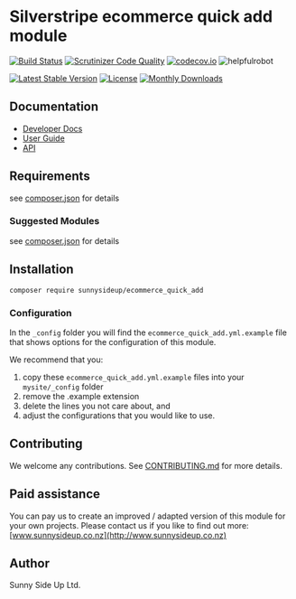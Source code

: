 # Silverstripe ecommerce quick add module
[![Build Status](https://travis-ci.org/sunnysideup/silverstripe-ecommerce_quick_add.svg?branch=master)](https://travis-ci.org/sunnysideup/silverstripe-ecommerce_quick_add)
[![Scrutinizer Code Quality](https://scrutinizer-ci.com/g/sunnysideup/silverstripe-ecommerce_quick_add/badges/quality-score.png?b=master)](https://scrutinizer-ci.com/g/sunnysideup/silverstripe-ecommerce_quick_add/?branch=master)
[![codecov.io](https://codecov.io/github/sunnysideup/silverstripe-ecommerce_quick_add/coverage.svg?branch=master)](https://codecov.io/github/sunnysideup/silverstripe-ecommerce_quick_add?branch=master)
![helpfulrobot](https://helpfulrobot.io/sunnysideup/ecommerce_quick_add/badge)

[![Latest Stable Version](https://poser.pugx.org/sunnysideup/ecommerce_quick_add/version)](https://packagist.org/packages/sunnysideup/ecommerce_quick_add)
[![License](https://poser.pugx.org/sunnysideup/ecommerce_quick_add/license)](https://packagist.org/packages/sunnysideup/ecommerce_quick_add)
[![Monthly Downloads](https://poser.pugx.org/sunnysideup/ecommerce_quick_add/d/monthly)](https://packagist.org/packages/sunnysideup/ecommerce_quick_add)


## Documentation



 * [Developer Docs](docs/en/INDEX.md)
 * [User Guide](docs/en/userguide.md)
 * [API](http://ssmods.com/apis/ecommerce_quick_add/docs/en/api/)

## Requirements



see [composer.json](composer.json) for details

### Suggested Modules



see [composer.json](composer.json) for details


## Installation


```
composer require sunnysideup/ecommerce_quick_add
```

### Configuration



In the `_config` folder you will find the `ecommerce_quick_add.yml.example`
file that shows options for the configuration of this module.

We recommend that you:

  1. copy these `ecommerce_quick_add.yml.example` files into your
`mysite/_config` folder
  2. remove the .example extension
  3. delete the lines you not care about, and
  4. adjust the configurations that you would like to use.


## Contributing



We welcome any contributions. See [CONTRIBUTING.md](CONTRIBUTING.md) for more details.

## Paid assistance



You can pay us to create an improved / adapted version of this module for your own projects.  Please contact us if you like to find out more: [www.sunnysideup.co.nz](http://www.sunnysideup.co.nz)

## Author



Sunny Side Up Ltd.
